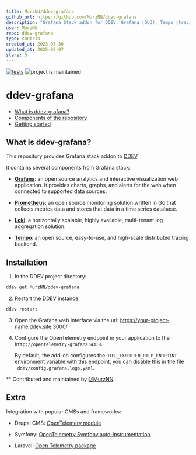 ```yaml
---
title: MurzNN/ddev-grafana
github_url: https://github.com/MurzNN/ddev-grafana
description: "Grafana Stack addon for DDEV: Grafana (GUI), Tempo (tracing, OpenTelemetry), Loki (logs, promtail), Mimir (metrics, prometheus)"
user: MurzNN
repo: ddev-grafana
type: contrib
created_at: 2023-03-30
updated_at: 2025-02-07
stars: 5
---
```


[![tests](https://github.com/MurzNN/ddev-grafana/actions/workflows/tests.yml/badge.svg)](https://github.com/MurzNN/ddev-grafana/actions/workflows/tests.yml)
![project is maintained](https://img.shields.io/maintenance/yes/2024.svg)

# ddev-grafana <!-- omit in toc -->

* [What is ddev-grafana?](#what-is-ddev-grafana)
* [Components of the repository](#components-of-the-repository)
* [Getting started](#getting-started)

## What is ddev-grafana?

This repository provides Grafana stack addon to
[DDEV](https://ddev.readthedocs.io).

It contains several components from Grafana stack:

- **[Grafana](https://grafana.com/grafana/)**: an open source analytics and
  interactive visualization web application. It provides charts, graphs, and
  alerts for the web when connected to supported data sources.

- **[Prometheus](https://prometheus.io/)**: an open source monitoring solution
  written in Go that collects metrics data and stores that data in a time series
  database.

- **[Loki](https://grafana.com/logs/)**: a horizontally scalable, highly
  available, multi-tenant log aggregation solution.

- **[Tempo](https://grafana.com/traces/)**: an open source, easy-to-use, and
  high-scale distributed tracing backend.

## Installation

1. In the DDEV project directory:

  ```sh
  ddev get MurzNN/ddev-grafana
  ```

2. Restart the DDEV instance:

  ```sh
  ddev restart
  ```

3. Open the Grafana web interface via the url:
   https://your-project-name.ddev.site:3000/

4. Configure the OpenTelemetry endpoint in your application
   to the `http://opentelemetry-grafana:4318`.

   By default, the add-on configures the `OTEL_EXPORTER_OTLP_ENDPOINT`
   environment variable with this endpoint, you can disable this in the file
   `.ddev/config.grafana.logs.yaml`.

** Contributed and maintained by [@MurzNN](https://github.com/MurzNN).

## Extra

Integration with popular CMSs and frameworks:

- Drupal CMS: [OpenTelemery
  module](https://www.drupal.org/project/opentelemetry)

- Symfony: [OpenTelemetry Symfony
  auto-instrumentation](https://github.com/opentelemetry-php/contrib-auto-symfony)

- Laravel: [Open Telemetry
  package](https://github.com/spatie/laravel-open-telemetry)
